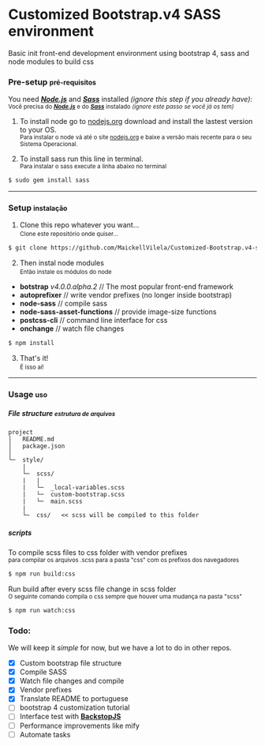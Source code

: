 # Customized Bootstrap.v4 SASS environment
Basic init front-end development environment using bootstrap 4, sass and node modules to build css
<br><small></small>

### Pre-setup <small>pré-requisitos</small>

You need [**_Node.js_**](https://nodejs.org/en/) and [**_Sass_**](http://sass-lang.com/install) installed _(ignore this step if you already have)_:<br>
<small>Você precisa do [**_Node.js_**](https://nodejs.org/en/) e do [**_Sass_**](http://sass-lang.com/install) instalado _(ignore este passo se você já os tem)_</small>

1. To install node go to [nodejs.org](https://nodejs.org/) download and install the lastest version to your OS.
<br><small>Para instalar o node vá até o site [nodejs.org](https://nodejs.org/) e baixe a versão mais recente para o seu Sistema Operacional.</small>

2. To install sass run this line in terminal.
<br><small>Para instalar o sass execute a linha abaixo no terminal</small>
```sh
$ sudo gem install sass
```
------
### Setup <small>instalação</small>
1. Clone this repo whatever you want...
<br><small>Clone este repositório onde quiser...</small>
```sh
$ git clone https://github.com/MaickellVilela/Customized-Bootstrap.v4-sass-environment.git
```
2. Then instal node modules
<br><small>Então instale os módulos do node</small>
  * **botstrap** _v4.0.0.alpha.2_ // The most popular front-end framework
  * **autoprefixer**                // write vendor prefixes (no longer inside bootstrap)
  * **node-sass**                   // compile sass
  * **node-sass-asset-functions**   // provide image-size functions
  * **postcss-cli**                 // command line interface for css
  * **onchange**                    // watch file changes

  ```sh
  $ npm install
  ```

3. That's it!
<br><small>É isso aí!</small>

---

### Usage <small>uso</small>
  ##### File structure <small>estrutura de arquivos</small>
  ```
  project
  │   README.md
  │   package.json
  │
  └─  style/
      |
      └─  scss/
      |   |
      |   └─  _local-variables.scss
      |   └─  custom-bootstrap.scss
      |   └─  main.scss
      |
      └─  css/   << scss will be compiled to this folder

  ```
##### scripts
  To compile scss files to css folder with vendor prefixes
  <br><small>para compilar os arquivos .scss para a pasta "css" com os prefixos dos navegadores</small>
  ```sh
  $ npm run build:css
  ```

  Run build after every scss file change in scss folder
  <br><small>O seguinte comando compila o css sempre que houver uma mudança na pasta "scss"</small>
  ```sh
  $ npm run watch:css
  ```

### Todo:

We will keep it _simple_ for now, but we have a lot to do in other repos.
- [x] Custom bootstrap file structure
- [x] Compile SASS
- [x] Watch file changes and compile
- [x] Vendor prefixes
- [x] Translate README to portuguese
- [ ] bootstrap 4 customization tutorial
- [ ] Interface test with [**BackstopJS**](https://garris.github.io/BackstopJS/)
- [ ] Performance improvements like mify
- [ ] Automate tasks

